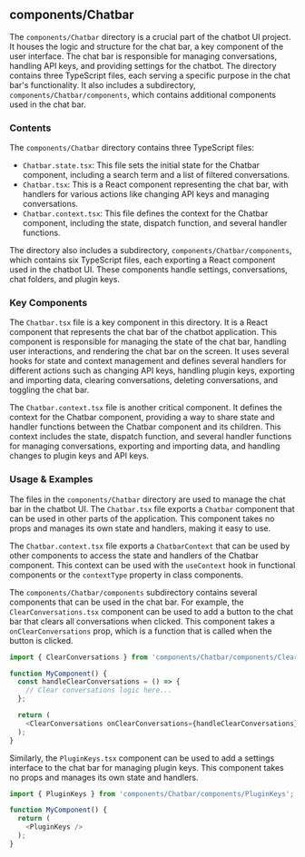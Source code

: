 
## components/Chatbar

The `components/Chatbar` directory is a crucial part of the chatbot UI project. It houses the logic and structure for the chat bar, a key component of the user interface. The chat bar is responsible for managing conversations, handling API keys, and providing settings for the chatbot. The directory contains three TypeScript files, each serving a specific purpose in the chat bar's functionality. It also includes a subdirectory, `components/Chatbar/components`, which contains additional components used in the chat bar.

### Contents

The `components/Chatbar` directory contains three TypeScript files:

- `Chatbar.state.tsx`: This file sets the initial state for the Chatbar component, including a search term and a list of filtered conversations.
- `Chatbar.tsx`: This is a React component representing the chat bar, with handlers for various actions like changing API keys and managing conversations.
- `Chatbar.context.tsx`: This file defines the context for the Chatbar component, including the state, dispatch function, and several handler functions.

The directory also includes a subdirectory, `components/Chatbar/components`, which contains six TypeScript files, each exporting a React component used in the chatbot UI. These components handle settings, conversations, chat folders, and plugin keys.

### Key Components

The `Chatbar.tsx` file is a key component in this directory. It is a React component that represents the chat bar of the chatbot application. This component is responsible for managing the state of the chat bar, handling user interactions, and rendering the chat bar on the screen. It uses several hooks for state and context management and defines several handlers for different actions such as changing API keys, handling plugin keys, exporting and importing data, clearing conversations, deleting conversations, and toggling the chat bar.

The `Chatbar.context.tsx` file is another critical component. It defines the context for the Chatbar component, providing a way to share state and handler functions between the Chatbar component and its children. This context includes the state, dispatch function, and several handler functions for managing conversations, exporting and importing data, and handling changes to plugin keys and API keys.

### Usage & Examples

The files in the `components/Chatbar` directory are used to manage the chat bar in the chatbot UI. The `Chatbar.tsx` file exports a `Chatbar` component that can be used in other parts of the application. This component takes no props and manages its own state and handlers, making it easy to use.

The `Chatbar.context.tsx` file exports a `ChatbarContext` that can be used by other components to access the state and handlers of the Chatbar component. This context can be used with the `useContext` hook in functional components or the `contextType` property in class components.

The `components/Chatbar/components` subdirectory contains several components that can be used in the chat bar. For example, the `ClearConversations.tsx` component can be used to add a button to the chat bar that clears all conversations when clicked. This component takes a `onClearConversations` prop, which is a function that is called when the button is clicked.

```typescript
import { ClearConversations } from 'components/Chatbar/components/ClearConversations';

function MyComponent() {
  const handleClearConversations = () => {
    // Clear conversations logic here...
  };

  return (
    <ClearConversations onClearConversations={handleClearConversations} />
  );
}
```

Similarly, the `PluginKeys.tsx` component can be used to add a settings interface to the chat bar for managing plugin keys. This component takes no props and manages its own state and handlers.

```typescript
import { PluginKeys } from 'components/Chatbar/components/PluginKeys';

function MyComponent() {
  return (
    <PluginKeys />
  );
}
```
